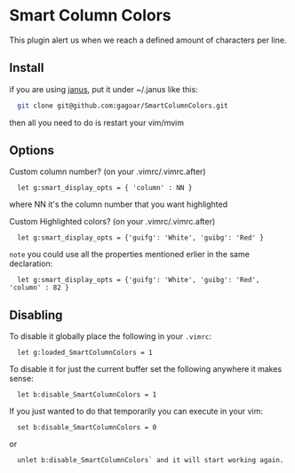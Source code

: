 Smart Column Colors
=

This plugin alert us when we reach a defined amount of characters per line.

Install
-

if you are using [janus](https://github.com/carlhuda/janus), put it under ~/.janus like this:

``` bash
  git clone git@github.com:gagoar/SmartColumnColors.git
```

then all you need to do is restart your vim/mvim

Options
-

Custom column number? (on your .vimrc/.vimrc.after)

``` vim
  let g:smart_display_opts = { 'column' : NN }
```
where NN it's the column number that you want highlighted

Custom Highlighted colors? (on your .vimrc/.vimrc.after)

``` vim
  let g:smart_display_opts = {'guifg': 'White', 'guibg': 'Red' }
```

`note` you could use all the properties mentioned erlier in the same
declaration:

``` vim
  let g:smart_display_opts = {'guifg': 'White', 'guibg': 'Red', 'column' : 82 }
```

Disabling
-

To disable it globally place the following in your `.vimrc`:
``` vim
  let g:loaded_SmartColumnColors = 1
```

To disable it for just the current buffer set the following anywhere it makes sense:
``` vim
  let b:disable_SmartColumnColors = 1
```

If you just wanted to do that temporarily you can execute in your vim:
``` vim
  set b:disable_SmartColumnColors = 0
```

or

``` vim
  unlet b:disable_SmartColumnColors` and it will start working again.
```
